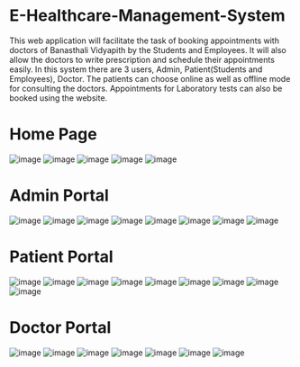 # E-Healthcare-Management-System
This web application will facilitate the task of booking appointments with doctors of Banasthali Vidyapith by the Students and Employees. 
It will also allow the doctors to write prescription and schedule their appointments easily.
In this system there are 3 users, Admin, Patient(Students and Employees), Doctor. 
The patients can choose online as well as offline mode for consulting the doctors. 
Appointments for Laboratory tests can also be booked using the website.

# Home Page
![image](https://user-images.githubusercontent.com/70581225/126062438-cd642525-d845-40d3-ac8a-4d52da130ebd.png)
![image](https://user-images.githubusercontent.com/70581225/126062491-fb24b17a-98ce-4b8d-9148-acb226cad6e7.png)
![image](https://user-images.githubusercontent.com/70581225/126062514-47a49a6e-11dd-404e-a55f-cfbb2e6d3102.png)
![image](https://user-images.githubusercontent.com/70581225/126062525-844b51ea-020e-4bc4-916f-bf763328146c.png)
![image](https://user-images.githubusercontent.com/70581225/126062537-7b26045f-48ce-4da2-a7ba-311a6c448aea.png)

# Admin Portal
![image](https://user-images.githubusercontent.com/70581225/126062586-01f9dcb9-3ffb-4292-b19e-62ebf4cfa3ef.png)
![image](https://user-images.githubusercontent.com/70581225/126062605-09c1c1a8-bad8-4f81-bacc-bb517f049f0f.png)
![image](https://user-images.githubusercontent.com/70581225/126062672-74b014ca-8b4a-40d6-83c1-34654988759b.png)
![image](https://user-images.githubusercontent.com/70581225/126062649-370e1609-4d63-4e37-922c-9c2867d0dcc1.png)
![image](https://user-images.githubusercontent.com/70581225/126062686-49d60f3a-59fa-4865-b6da-d6a2b7614c50.png)
![image](https://user-images.githubusercontent.com/70581225/126062700-26dcc802-476f-4fd9-a3d3-a1bd2fb4ba87.png)
![image](https://user-images.githubusercontent.com/70581225/126062713-7f42393c-7877-4405-ac46-e82b3c61286d.png)
![image](https://user-images.githubusercontent.com/70581225/126062725-e4de86d1-741a-4442-8531-6166817f5889.png)

# Patient Portal
![image](https://user-images.githubusercontent.com/70581225/126062740-b9f9d135-fed6-469b-a2f2-a951d9ad70e5.png)
![image](https://user-images.githubusercontent.com/70581225/126063101-06e7d6f8-3362-4288-82a7-b1aa849e9b2b.png)
![image](https://user-images.githubusercontent.com/70581225/126063128-acf6e8bc-7024-449e-941c-6f71b91ef069.png)
![image](https://user-images.githubusercontent.com/70581225/126063150-93a62217-afd6-48db-a425-ff3a2208a009.png)
![image](https://user-images.githubusercontent.com/70581225/126063163-b995236a-8ebc-4f26-8c9e-1cfb1e884e51.png)
![image](https://user-images.githubusercontent.com/70581225/126063200-354a309a-2568-4625-ab11-b5be888a49f0.png)
![image](https://user-images.githubusercontent.com/70581225/126063209-7e885f4b-1dee-4b9f-b9cc-88a64883942a.png)
![image](https://user-images.githubusercontent.com/70581225/126063229-069dc0b3-d0d7-479e-ae25-92ce63c8e8d1.png)
![image](https://user-images.githubusercontent.com/70581225/126063358-1c78eeb6-d362-476c-98a9-ff9141f93d23.png)

# Doctor Portal
![image](https://user-images.githubusercontent.com/70581225/126063391-15521d65-4c98-41c0-9a0b-9f0725287661.png)
![image](https://user-images.githubusercontent.com/70581225/126063418-fcb5a3a6-44e1-47fe-ab4e-afc5d5a1960e.png)
![image](https://user-images.githubusercontent.com/70581225/126063445-94a0eabe-5de1-4a1c-821f-81ba3027b890.png)
![image](https://user-images.githubusercontent.com/70581225/126063485-15e95133-c0b6-46a0-91fc-efa6881adbd9.png)
![image](https://user-images.githubusercontent.com/70581225/126063503-aa959940-20b9-49a3-836c-e079f54174b1.png)
![image](https://user-images.githubusercontent.com/70581225/126063531-4894d71d-cdc5-4273-a6d9-d95d37484452.png)
![image](https://user-images.githubusercontent.com/70581225/126063358-1c78eeb6-d362-476c-98a9-ff9141f93d23.png)
